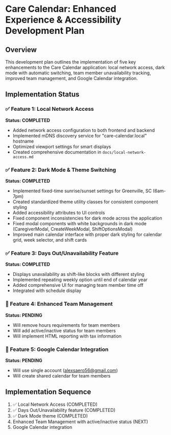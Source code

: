 # Care Calendar: Enhanced Experience & Accessibility Development Plan

## Overview
This development plan outlines the implementation of five key enhancements to the Care Calendar application: local network access, dark mode with automatic switching, team member unavailability tracking, improved team management, and Google Calendar integration.

## Implementation Status

### ✅ Feature 1: Local Network Access
**Status: COMPLETED**
- Added network access configuration to both frontend and backend
- Implemented mDNS discovery service for "care-calendar.local" hostname
- Optimized viewport settings for smart displays
- Created comprehensive documentation in `docs/local-network-access.md`

### ✅ Feature 2: Dark Mode & Theme Switching
**Status: COMPLETED**
- Implemented fixed-time sunrise/sunset settings for Greenville, SC (6am-7pm)
- Created standardized theme utility classes for consistent component styling
- Added accessibility attributes to UI controls
- Fixed component inconsistencies for dark mode across the application
- Fixed modal components with white backgrounds in dark mode (CaregiverModal, CreateWeekModal, ShiftOptionsModal)
- Improved main calendar interface with proper dark styling for calendar grid, week selector, and shift cards

### ✅ Feature 3: Days Out/Unavailability Feature  
**Status: COMPLETED**
- Displays unavailability as shift-like blocks with different styling
- Implemented repeating weekly option until end of calendar year
- Added comprehensive UI for managing team member time off
- Integrated with schedule display

### 🔄 Feature 4: Enhanced Team Management
**Status: PENDING**
- Will remove hours requirements for team members
- Will add active/inactive status for team members
- Will implement HTML reporting with tax information

### 🔄 Feature 5: Google Calendar Integration
**Status: PENDING**
- Will use single account (alexsaero56@gmail.com)
- Will create shared calendar for team members

## Implementation Sequence
1. ✅ Local Network Access (COMPLETED)
2. ✅ Days Out/Unavailability feature (COMPLETED)
3. ✅ Dark Mode theme (COMPLETED)
4. Enhanced Team Management with active/inactive status (NEXT)
5. Google Calendar integration
